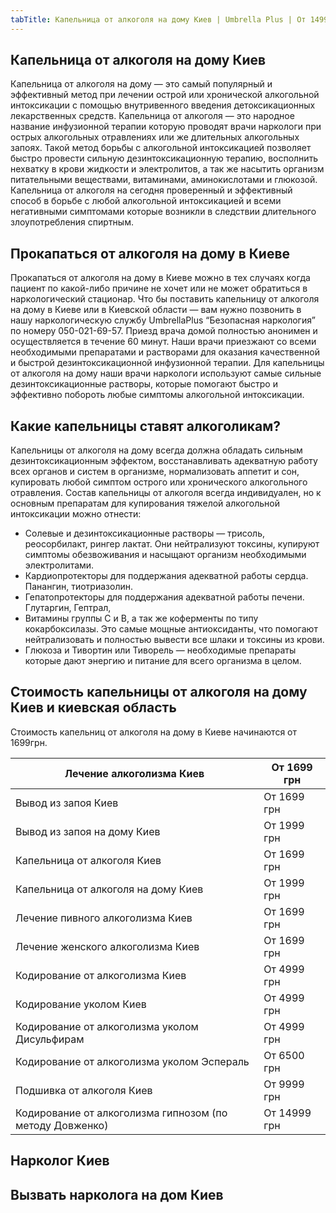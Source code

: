 ```yaml
---
tabTitle: Капельница от алкоголя на дому Киев | Umbrella Plus | От 1499 грн
---
```


## Капельница от алкоголя на дому Киев 

Капельница от алкоголя на дому — это самый популярный и эффективный метод при лечении острой или хронической алкогольной интоксикации с помощью внутривенного введения детоксикационных лекарственных средств. Капельница от алкоголя — это народное название инфузионной терапии которую проводят врачи наркологи при острых алкогольных отравлениях или же длительных алкогольных запоях. Такой метод борьбы с алкогольной интоксикацией позволяет быстро провести сильную дезинтоксикационную терапию, восполнить нехватку в крови жидкости и электролитов, а так же насытить организм питательными веществами, витаминами, аминокислотами и глюкозой. Капельница от алкоголя на сегодня проверенный и эффективный способ в борьбе с любой алкогольной интоксикацией и всеми негативными симптомами которые возникли в следствии длительного злоупотребления спиртным.

## Прокапаться от алкоголя на дому в Киеве

Прокапаться от алкоголя на дому в Киеве можно в тех случаях когда пациент по какой-либо причине не хочет или не может обратиться в наркологический стационар. Что бы поставить капельницу от алкоголя на дому в Киеве или в Киевской области — вам нужно позвонить в нашу наркологическую службу UmbrellaPlus “Безопасная наркология” по номеру 050-021-69-57. Приезд врача домой полностью анонимен и осуществляется в течение 60 минут. Наши врачи приезжают со всеми необходимыми препаратами и растворами для оказания качественной и быстрой дезинтоксикационной инфузионной терапии. Для капельницы от алкоголя на дому наши врачи наркологи используют самые сильные дезинтоксикационные растворы, которые помогают быстро и эффективно побороть любые симптомы алкогольной интоксикации.

## Какие капельницы ставят алкоголикам?

Капельницы от алкоголя на дому всегда должна обладать сильным дезинтоксикационным эффектом, восстанавливать адекватную работу всех органов и систем в организме, нормализовать аппетит и сон, купировать любой симптом острого или хронического алкогольного отравления.
Состав капельницы от алкоголя всегда индивидуален, но к основным препаратам для купирования тяжелой алкогольной интоксикации можно отнести:

* Солевые и дезинтоксикационные растворы — трисоль, реосорбилакт, рингер лактат. Они нейтрализуют токсины, купируют симптомы обезвоживания и насыщают организм необходимыми электролитами.
* Кардиопротекторы для поддержания адекватной работы сердца. Панангин, тиотриазолин.
* Гепатопротекторы для поддержания адекватной работы печени. Глутаргин, Гептрал,
* Витамины группы С и В, а так же коферменты по типу кокарбоксилазы. Это самые мощные антиоксиданты, что помогают нейтрализовать и полностью вывести все шлаки и токсины из крови. 
* Глюкоза и Тивортин или Тиворель — необходимые препараты которые дают энергию и питание для всего организма в целом.

## Стоимость капельницы от алкоголя на дому Киев и киевская область

Стоимость капельниц от алкоголя на дому в Киеве начинаются от 1699грн.

| Лечение алкоголизма Киев                                 | От 1699 грн  |
| -------------------------------------------------------- | ------------ |
| Вывод из запоя Киев                                      | От 1699 грн  |
| Вывод из запоя на дому Киев                              | От 1999 грн  |
| Капельница от алкоголя Киев                              | От 1699 грн  |
| Капельница от алкоголя на дому Киев                      | От 1999 грн  |
| Лечение пивного алкоголизма Киев                         | От 1699 грн  |
| Лечение женского алкоголизма Киев                        | От 1699 грн  |
| Кодирование от алкоголизма Киев                          | От 4999 грн  |
| Кодирование уколом Киев                                  | От 4999 грн  |
| Кодирование от алкоголизма уколом Дисульфирам            | От 4999 грн  |
| Кодирование от алкоголизма уколом Эспераль               | От 6500 грн  |
| Подшивка от алкоголя Киев                                | От 9999 грн  |
| Кодирование от алкоголизма гипнозом (по методу Довженко) | От 14999 грн |

## Нарколог Киев

## Вызвать нарколога на дом Киев
